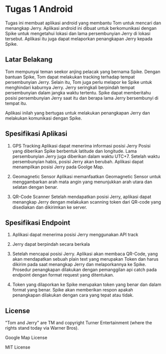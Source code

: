 # Tugas 1 Android

Tugas ini membuat aplikasi android yang membantu Tom untuk mencari dan menangkap Jerry. Aplikasi android ini dibuat untuk berkomunikasi dengan Spike untuk mengetahui lokasi dan lama persembunyian Jerry di lokasi tersebut. Aplikasi itu juga dapat melaporkan penangkapan Jerry kepada Spike.

## Latar Belakang
Tom mempunyai teman seekor anjing pelacak yang bernama Spike. Dengan bantuan Spike, Tom dapat melakukan tracking terhadap tempat persembunyian Jerry. Selain itu, Tom juga perlu melapor ke Spike untuk menghindari kaburnya Jerry. Jerry seringkali berpindah tempat persembunyian dalam jangka waktu tertentu. Spike dapat memberitahu posisi persembunyian Jerry saat itu dan berapa lama Jerry bersembunyi di tempat itu.

Aplikasi inilah yang bertugas untuk melakukan penangkapan Jerry dan melakukan komunikasi dengan Spike.

## Spesifikasi Aplikasi
1. GPS Tracking
Aplikasi dapat menerima informasi posisi Jerry Posisi yang diberikan Spike berbentuk latitude dan longitude. Lama persembunyian Jerry juga diberikan dalam waktu UTC+7. Setelah waktu persembunyian habis, posisi Jerry akan berubah. Aplikasi dapat menampilkan posisi Jerry pada Goolge Map.

2. Geomagnetic Sensor
Aplikasi memanfaatkan Geomagnetic Sensor untuk menggambarkan arah mata angin yang menunjukkan arah utara dan selatan dengan benar.

3. QR-Code Scanner
Setelah mendapatkan posisi Jerry, aplikasi dapat menangkap Jerry dengan melakukan scanning token dari QR-code yang disediakan dan dikirimkan ke server.

## Spesifikasi Endpoint
1. Aplikasi dapat menerima posisi Jerry menggunakan API track

2. Jerry dapat berpindah secara berkala

3. Setelah mencapai posisi Jerry. Aplikasi akan membaca QR-Code, yang akan mendapatkan sebuah plain text yang merupakan Token dan harus dikirim pada saat menangkap Jerry dan melaporkannya ke Spike.
Prosedur penangkapan dilakukan dengan pemanggilan api catch pada endpoint dengan format request yang ditentukan.

4. Token yang dilaporkan ke Spike merupakan token yang benar dan dalam format yang benar. Spike akan memberikan respon apakah penangkapan dilakukan dengan cara yang tepat atau tidak.

## License
"Tom and Jerry" are TM and copyright Turner Entertainment (where the rights stand today via Warner Bros).

Google Map License

MIT License
